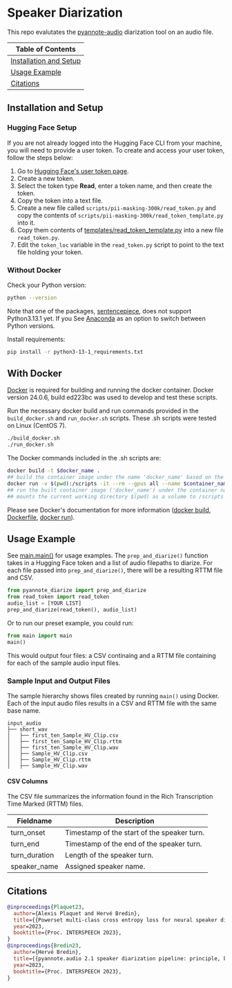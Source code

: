 # Speaker Diarization

This repo evalutates the [pyannote-audio](https://github.com/pyannote/pyannote-audio) diarization tool on an audio file.

| Table of Contents |
|---|
| [Installation and Setup](#installation-and-setup)|
| [Usage Example](#usage-example) |
| [Citations](#citations) |

## Installation and Setup

###  Hugging Face Setup
If you are not already logged into the Hugging Face CLI from your machine, you will need to provide a user token. To create and access your user token, follow the steps below:
1. Go to [Hugging Face's user token page](https://huggingface.co/settings/tokens).
2. Create a new token.
3. Select the token type **Read**, enter a token name, and then create the token.
4. Copy the token into a text file.
5. Create a new file called `scripts/pii-masking-300k/read_token.py` and copy the contents of `scripts/pii-masking-300k/read_token_template.py` into it.
6. Copy them contents of [templates/read_token_template.py](templates/read_token_template.py) into a new file `read_token.py`.
6. Edit the `token_loc` variable in the `read_token.py` script to point to the text file holding your token.

### Without Docker
Check your Python version:
```sh
python --version
```
Note that one of the packages, [sentencepiece](https://github.com/google/sentencepiece), does not support Python3.13.1 yet. If you See [Anaconda](https://www.anaconda.com/download/success) as an option to switch between Python versions.

Install requirements:
```sh
pip install -r python3-13-1_requirements.txt
```

## With Docker
[Docker](https://docs.docker.com/engine/install/) is required for building and running the docker container. Docker version 24.0.6, build ed223bc was used to develop and test these scripts.

Run the necessary docker build and run commands provided in the `build_docker.sh` and `run_docker.sh` scripts. These .sh scripts were tested on Linux (CentOS 7).

```sh
./build_docker.sh
./run_docker.sh
```

The Docker commands included in the .sh scripts are:
```sh
docker build -t $docker_name .
## build the container image under the name 'docker_name' based on the Dockerfile specifications
docker run -v $(pwd):/scripts -it --rm --gpus all --name $container_name $docker_name bash
## run the built container image ('docker_name') under the container name ('container_name')
## mounts the current working directory $(pwd) as a volume to /scripts within the container
```

Please see Docker's documentation for more information ([docker build](https://docs.docker.com/build/), [Dockerfile](https://docs.docker.com/build/concepts/dockerfile/), [docker run](https://docs.docker.com/reference/cli/docker/container/run/)).

## Usage Example
See [main.main()](main.py) for usage examples. The `prep_and_diarize()` function takes in a Hugging Face token and a list of audio filepaths to diarize. For each file passed into `prep_and_diarize()`, there will be a resulting RTTM file and CSV.

```python
from pyannote_diarize import prep_and_diarize
from read_token import read_token
audio_list = [YOUR LIST]
prep_and_diarize(read_token(), audio_list)
```


Or to run our preset example, you could run:
```python
from main import main
main()
```

This would output four files: a CSV continaing and a RTTM file containing for each of the sample audio input files.

### Sample Input and Output Files
The sample hierarchy shows files created by running `main()` using Docker. Each of the input audio files results in a CSV and RTTM file with the same base name.

```
input_audio
├── short_wav
│   ├── first_ten_Sample_HV_Clip.csv
│   ├── first_ten_Sample_HV_Clip.rttm
│   ├── first_ten_Sample_HV_Clip.wav
│   ├── Sample_HV_Clip.csv
│   ├── Sample_HV_Clip.rttm
│   ├── Sample_HV_Clip.wav
```

#### CSV Columns
The CSV file summarizes the information found in the Rich Transcription Time Marked (RTTM) files. 

| Fieldname | Description |
|---|---|
| turn_onset | Timestamp of the start of the speaker turn. |
| turn_end | Timestamp of the end of the speaker turn. |
| turn_duration | Length of the speaker turn. |
| speaker_name | Assigned speaker name. |

## Citations
```bibtex
@inproceedings{Plaquet23,
  author={Alexis Plaquet and Hervé Bredin},
  title={{Powerset multi-class cross entropy loss for neural speaker diarization}},
  year=2023,
  booktitle={Proc. INTERSPEECH 2023},
}
@inproceedings{Bredin23,
  author={Hervé Bredin},
  title={{pyannote.audio 2.1 speaker diarization pipeline: principle, benchmark, and recipe}},
  year=2023,
  booktitle={Proc. INTERSPEECH 2023},
}
```